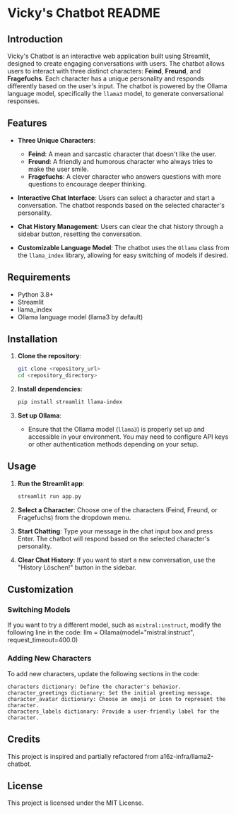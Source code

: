 # Vicky's Chatbot README

## Introduction
Vicky's Chatbot is an interactive web application built using Streamlit, designed to create engaging conversations with users. The chatbot allows users to interact with three distinct characters: **Feind**, **Freund**, and **Fragefuchs**. Each character has a unique personality and responds differently based on the user's input. The chatbot is powered by the Ollama language model, specifically the `llama3` model, to generate conversational responses.

## Features
- **Three Unique Characters**:
  - **Feind**: A mean and sarcastic character that doesn't like the user.
  - **Freund**: A friendly and humorous character who always tries to make the user smile.
  - **Fragefuchs**: A clever character who answers questions with more questions to encourage deeper thinking.
  
- **Interactive Chat Interface**: Users can select a character and start a conversation. The chatbot responds based on the selected character's personality.

- **Chat History Management**: Users can clear the chat history through a sidebar button, resetting the conversation.

- **Customizable Language Model**: The chatbot uses the `Ollama` class from the `llama_index` library, allowing for easy switching of models if desired.

## Requirements
- Python 3.8+
- Streamlit
- llama_index
- Ollama language model (llama3 by default)

## Installation

1. **Clone the repository**:
    ```bash
    git clone <repository_url>
    cd <repository_directory>
    ```

2. **Install dependencies**:
    ```bash
    pip install streamlit llama-index
    ```

3. **Set up Ollama**:
   - Ensure that the Ollama model (`llama3`) is properly set up and accessible in your environment. You may need to configure API keys or other authentication methods depending on your setup.

## Usage

1. **Run the Streamlit app**:
    ```bash
    streamlit run app.py
    ```

2. **Select a Character**: Choose one of the characters (Feind, Freund, or Fragefuchs) from the dropdown menu.

3. **Start Chatting**: Type your message in the chat input box and press Enter. The chatbot will respond based on the selected character's personality.

4. **Clear Chat History**: If you want to start a new conversation, use the "History Löschen!" button in the sidebar.

## Customization

### Switching Models
If you want to try a different model, such as `mistral:instruct`, modify the following line in the code:
llm = Ollama(model="mistral:instruct", request_timeout=400.0)


### Adding New Characters

To add new characters, update the following sections in the code:

    characters dictionary: Define the character's behavior.
    character_greetings dictionary: Set the initial greeting message.
    character_avatar dictionary: Choose an emoji or icon to represent the character.
    characters_labels dictionary: Provide a user-friendly label for the character.

## Credits

This project is inspired and partially refactored from a16z-infra/llama2-chatbot.
## License

This project is licensed under the MIT License. 
